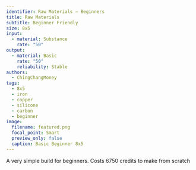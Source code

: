 ```yaml
---
identifier: Raw Materials – Beginners
title: Raw Materials
subtitle: Beginner Friendly
size: 8x5
input:
  - material: Substance
    rate: "50"
output:
  - material: Basic
    rate: "50"
    reliability: Stable
authors:
  - ChingChangMoney
tags:
  - 8x5
  - iron
  - copper
  - silicone
  - carbon
  - beginner
image:
  filename: featured.png
  focal_point: Smart
  preview_only: false
  caption: Basic Beginner 8x5
---
```

A very simple build for beginners. Costs 6750 credits to make from scratch